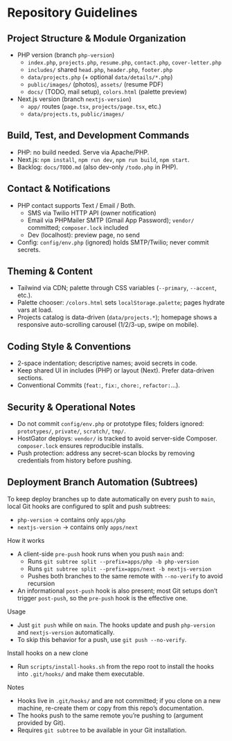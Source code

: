 # Repository Guidelines

## Project Structure & Module Organization

- PHP version (branch `php-version`)
  - `index.php`, `projects.php`, `resume.php`, `contact.php`, `cover-letter.php`
  - `includes/` shared `head.php`, `header.php`, `footer.php`
  - `data/projects.php` (+ optional `data/details/*.php`)
  - `public/images/` (photos), `assets/` (resume PDF)
  - `docs/` (TODO, mail setup), `colors.html` (palette preview)
- Next.js version (branch `nextjs-version`)
  - `app/` routes (`page.tsx`, `projects/page.tsx`, etc.)
  - `data/projects.ts`, `public/images/`

## Build, Test, and Development Commands

- PHP: no build needed. Serve via Apache/PHP.
- Next.js: `npm install`, `npm run dev`, `npm run build`, `npm start`.
- Backlog: `docs/TODO.md` (also dev-only `/todo.php` in PHP).

## Contact & Notifications

- PHP contact supports Text / Email / Both.
  - SMS via Twilio HTTP API (owner notification)
  - Email via PHPMailer SMTP (Gmail App Password); `vendor/` committed; `composer.lock` included
  - Dev (localhost): preview page, no send
- Config: `config/env.php` (ignored) holds SMTP/Twilio; never commit secrets.

## Theming & Content

- Tailwind via CDN; palette through CSS variables (`--primary`, `--accent`, etc.).
- Palette chooser: `/colors.html` sets `localStorage.palette`; pages hydrate vars at load.
- Projects catalog is data-driven (`data/projects.*`); homepage shows a responsive auto-scrolling carousel (1/2/3-up, swipe on mobile).

## Coding Style & Conventions

- 2-space indentation; descriptive names; avoid secrets in code.
- Keep shared UI in includes (PHP) or layout (Next). Prefer data-driven sections.
- Conventional Commits (`feat:`, `fix:`, `chore:`, `refactor:`…).

## Security & Operational Notes

- Do not commit `config/env.php` or prototype files; folders ignored: `prototypes/`, `private/`, `scratch/`, `tmp/`.
- HostGator deploys: `vendor/` is tracked to avoid server-side Composer. `composer.lock` ensures reproducible installs.
- Push protection: address any secret-scan blocks by removing credentials from history before pushing.

## Deployment Branch Automation (Subtrees)

To keep deploy branches up to date automatically on every push to `main`, local Git hooks are configured to split and push subtrees:

- `php-version` → contains only `apps/php`
- `nextjs-version` → contains only `apps/next`

How it works
- A client-side `pre-push` hook runs when you push `main` and:
  - Runs `git subtree split --prefix=apps/php -b php-version`
  - Runs `git subtree split --prefix=apps/next -b nextjs-version`
  - Pushes both branches to the same remote with `--no-verify` to avoid recursion
- An informational `post-push` hook is also present; most Git setups don’t trigger `post-push`, so the `pre-push` hook is the effective one.

Usage
- Just `git push` while on `main`. The hooks update and push `php-version` and `nextjs-version` automatically.
- To skip this behavior for a push, use `git push --no-verify`.

Install hooks on a new clone
- Run `scripts/install-hooks.sh` from the repo root to install the hooks into `.git/hooks/` and make them executable.

Notes
- Hooks live in `.git/hooks/` and are not committed; if you clone on a new machine, re-create them or copy from this repo’s documentation.
- The hooks push to the same remote you’re pushing to (argument provided by Git).
- Requires `git subtree` to be available in your Git installation.
